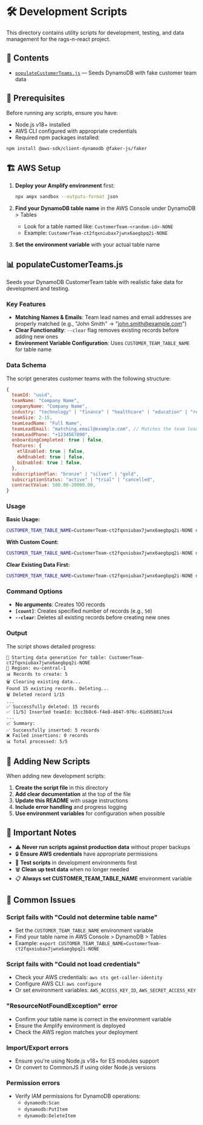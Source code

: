# 🛠️ Development Scripts

This directory contains utility scripts for development, testing, and data management for the rags-n-react project.

## 📁 Contents

- [`populateCustomerTeams.js`](populateCustomerTeams.js) — Seeds DynamoDB with fake customer team data

## 🚀 Prerequisites

Before running any scripts, ensure you have:

- Node.js v18+ installed
- AWS CLI configured with appropriate credentials
- Required npm packages installed:

```bash
npm install @aws-sdk/client-dynamodb @faker-js/faker
```

## 🏗️ AWS Setup

1. **Deploy your Amplify environment** first:
   ```bash
   npx ampx sandbox --outputs-format json
   ```

2. **Find your DynamoDB table name** in the AWS Console under DynamoDB > Tables
   - Look for a table named like: `CustomerTeam-<random-id>-NONE`
   - Example: `CustomerTeam-ct2fqxniubax7jwnx6aegbpq2i-NONE`

3. **Set the environment variable** with your actual table name

## 📊 populateCustomerTeams.js

Seeds your DynamoDB CustomerTeam table with realistic fake data for development and testing.

### Key Features

- **Matching Names & Emails**: Team lead names and email addresses are properly matched (e.g., "John Smith" → "john.smith@example.com")
- **Clear Functionality**: `--clear` flag removes existing records before adding new ones
- **Environment Variable Configuration**: Uses `CUSTOMER_TEAM_TABLE_NAME` for table name

### Data Schema

The script generates customer teams with the following structure:

```javascript
{
  teamId: "uuid",
  teamName: "Company Name",
  companyName: "Company Name", 
  industry: "technology" | "finance" | "healthcare" | "education" | "retail",
  teamSize: 2-15,
  teamLeadName: "Full Name",
  teamLeadEmail: "matching.email@example.com", // Matches the team lead name
  teamLeadPhone: "+1234567890",
  onboardingCompleted: true | false,
  features: {
    etlEnabled: true | false,
    dwhEnabled: true | false,
    biEnabled: true | false,
  },
  subscriptionPlan: "bronze" | "silver" | "gold",
  subscriptionStatus: "active" | "trial" | "cancelled",
  contractValue: 500.00-20000.00,
}
```

### Usage

**Basic Usage:**
```bash
CUSTOMER_TEAM_TABLE_NAME=CustomerTeam-ct2fqxniubax7jwnx6aegbpq2i-NONE node dev_scripts/populateCustomerTeams.js
```

**With Custom Count:**
```bash
CUSTOMER_TEAM_TABLE_NAME=CustomerTeam-ct2fqxniubax7jwnx6aegbpq2i-NONE node dev_scripts/populateCustomerTeams.js 50
```

**Clear Existing Data First:**
```bash
CUSTOMER_TEAM_TABLE_NAME=CustomerTeam-ct2fqxniubax7jwnx6aegbpq2i-NONE node dev_scripts/populateCustomerTeams.js 100 --clear
```

### Command Options

- **No arguments**: Creates 100 records
- **`[count]`**: Creates specified number of records (e.g., `50`)
- **`--clear`**: Deletes all existing records before creating new ones

### Output

The script shows detailed progress:

```
🚀 Starting data generation for table: CustomerTeam-ct2fqxniubax7jwnx6aegbpq2i-NONE
📍 Region: eu-central-1
📊 Records to create: 5
🗑️ Clearing existing data...
Found 15 existing records. Deleting...
🗑️ Deleted record 1/15
...
✅ Successfully deleted: 15 records
✅ [1/5] Inserted teamId: bcc3b8c6-f4e8-4047-976c-61d958817ce4
...
📈 Summary:
✅ Successfully inserted: 5 records
❌ Failed insertions: 0 records
📊 Total processed: 5/5
```

## 🔧 Adding New Scripts

When adding new development scripts:

1. **Create the script file** in this directory
2. **Add clear documentation** at the top of the file
3. **Update this README** with usage instructions
4. **Include error handling** and progress logging
5. **Use environment variables** for configuration when possible

## 🚨 Important Notes

- ⚠️ **Never run scripts against production data** without proper backups
- 🔒 **Ensure AWS credentials** have appropriate permissions
- 🧪 **Test scripts** in development environments first
- 🗑️ **Clean up test data** when no longer needed
- 📋 **Always set CUSTOMER_TEAM_TABLE_NAME** environment variable

## 📝 Common Issues

### Script fails with "Could not determine table name"
- Set the `CUSTOMER_TEAM_TABLE_NAME` environment variable
- Find your table name in AWS Console > DynamoDB > Tables
- Example: `export CUSTOMER_TEAM_TABLE_NAME=CustomerTeam-ct2fqxniubax7jwnx6aegbpq2i-NONE`

### Script fails with "Could not load credentials"
- Check your AWS credentials: `aws sts get-caller-identity`
- Configure AWS CLI: `aws configure`
- Or set environment variables: `AWS_ACCESS_KEY_ID`, `AWS_SECRET_ACCESS_KEY`

### "ResourceNotFoundException" error
- Confirm your table name is correct in the environment variable
- Ensure the Amplify environment is deployed
- Check the AWS region matches your deployment

### Import/Export errors
- Ensure you're using Node.js v18+ for ES modules support
- Or convert to CommonJS if using older Node.js versions

### Permission errors
- Verify IAM permissions for DynamoDB operations:
  - `dynamodb:Scan`
  - `dynamodb:PutItem`
  - `dynamodb:DeleteItem`